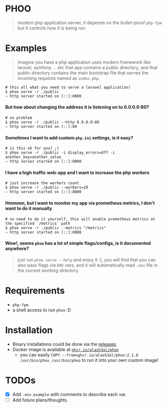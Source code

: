 PHOO
====
> modern php application server, it depends on the bullet-proof `php-fpm` but it controls how it is being run.

Examples
========
> Imagine you have a php application uses modern framework like laravel, symfony ... etc
> that app contains a public directory, and that public directory contains the main bootstrap file that 
> serves the incoming requests named as `index.php`.
```shell
# this all what you need to serve a laravel application!
$ phoo serve -r ./public
⇨ http server started on [::]:8000
```

#### But how about changing the address it is listening on to 0.0.0.0:80?
```shell
# no problem
$ phoo serve -r ./public --http 0.0.0.0:80
⇨ http server started on [::]:80
```

#### Sometimes I want to add custom `php.ini` settings, is it easy?
```shell
# is this ok for you? ;)
$ phoo serve -r ./public -i display_errors=Off -i another_key=another_value
⇨ http server started on [::]:8000
```
#### I have a high traffic web-app and I want to increase the php workers
```shell
# just increase the workers count
$ phoo serve -r ./public --workers=20
⇨ http server started on [::]:8000
```

#### Hmmmm, but I want to monitor my app via prometheus metrics, I don't want to do it manually
```shell
# no need to do it yourself, this will enable prometheus metrics at the specified `/metrics` path
$ phoo serve -r ./public --metrics "/metrics"
⇨ http server started on [::]:8000
```

#### Wow!, seems `phoo` has a lot of simple flags/configs, is it documented anywhere?
> just run `phoo serve --help` and enjoy it :), you will find that you can also pass flags via `ENV` vars, and it will automatically read `.env` file in the current working directory.

Requirements
============
- `php-fpm`
- a shell access to run `phoo` :D

Installation
============
- Binary installations could be done via the [releases](https://github.com/alash3al/phoo/releases).
- Docker image is available at [`ghcr.io/alash3al/phoo`](https://github.com/alash3al/phoo/pkgs/container/phoo)
  - you can easily `COPY --from=ghcr.io/alash3al/phoo:2.1.8 /usr/bin/phoo /usr/bin/phoo` to run it into your own custom image!

TODOs
=====
- [x] Add `.env.example` with comments to describe each var.
- [ ] Add future plans/thoughts.